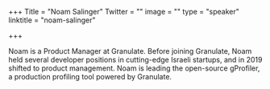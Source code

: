 +++
Title = "Noam Salinger"
Twitter = ""
image = ""
type = "speaker"
linktitle = "noam-salinger"

+++

Noam is a Product Manager at Granulate. Before joining Granulate, Noam held several developer positions in cutting-edge Israeli startups, and in 2019 shifted to product management. Noam is leading the open-source gProfiler, a production profiling tool powered by Granulate.
